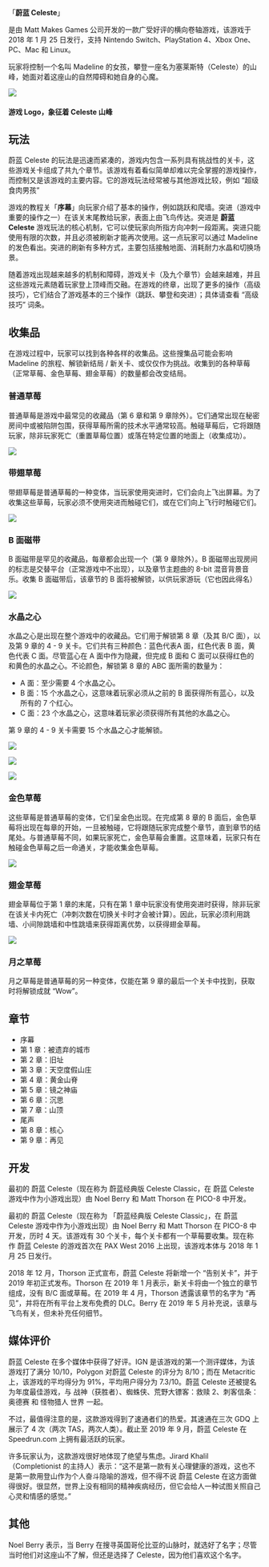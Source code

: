 <p>「<strong>蔚蓝 Celeste</strong>」</p>是由 Matt Makes Games 公司开发的一款广受好评的横向卷轴游戏，该游戏于 2018 年 1 月 25 日发行，支持 Nintendo Switch、PlayStation 4、Xbox One、PC、Mac 和 Linux。</p>
<p>玩家将控制一个名叫 Madeline 的女孩，攀登一座名为塞莱斯特（Celeste）的山峰，她面对着这座山的自然障碍和她自身的心魔。</p>

<p><img src="https://cdn.max-c.com/wiki/504230/CelesteLogo.png"></p>
<h4 class="img-desc">游戏 Logo，象征着 Celeste 山峰</h4>

<h2>玩法</h2>
<p>蔚蓝 Celeste 的玩法是迅速而紧凑的，游戏内包含一系列具有挑战性的关卡，这些游戏关卡组成了共九个章节。该游戏有着看似简单却难以完全掌握的游戏操作，而控制又是该游戏的主要内容。它的游戏玩法经常被与其他游戏比较，例如 “超级食肉男孩”</p>
<p>游戏的教程关「<strong>序幕</strong>」向玩家介绍了基本的操作，例如跳跃和爬墙。突进（游戏中重要的操作之一）在该关末尾教给玩家，表面上由飞鸟传达。突进是 <strong>蔚蓝 Celeste</strong> 游戏玩法的核心机制，它可以使玩家向所指方向冲刺一段距离。突进只能使用有限的次数，并且必须被刷新才能再次使用。这一点玩家可以通过 Madeline 的发色看出。突进的刷新有多种方式，主要包括接触地面、消耗耐力水晶和切换场景。</p>
<p>随着游戏出现越来越多的机制和障碍，游戏关卡（及九个章节）会越来越难，并且这些游戏元素随着玩家登上顶峰而交融。在游戏的终章，出现了更多的操作（高级技巧），它们结合了游戏基本的三个操作（跳跃、攀登和突进）；具体请查看 “高级技巧” 词条。</p>

<h2>收集品</h2>
<p>在游戏过程中，玩家可以找到各种各样的收集品。这些搜集品可能会影响 Madeline 的旅程、解锁新结局 / 新关卡、或仅仅作为挑战。收集到的各种草莓（正常草莓、金色草莓、翅金草莓）的数量都会改变结局。</p>

<h3>普通草莓</h3>
<p>普通草莓是游戏中最常见的收藏品（第 6 章和第 9 章除外）。它们通常出现在秘密房间中或被陷阱包围，获得草莓所需的技术水平通常较高。触碰草莓后，它将跟随玩家，除非玩家死亡（重置草莓位置）或落在特定位置的地面上（收集成功）。</p>
<p><img src="https://cdn.max-c.com/wiki/504230/Strawberry.png"></p>

<h3>带翅草莓</h3>
<p>带翅草莓是普通草莓的一种变体，当玩家使用突进时，它们会向上飞出屏幕。为了收集这些草莓，玩家必须不使用突进而触碰它们，或在它们向上飞行时触碰它们。</p>
<p><img src="https://cdn.max-c.com/wiki/504230/Winged_Strawberry.png"></p>

<h3>B 面磁带</h3>
<p>B 面磁带是罕见的收藏品，每章都会出现一个（第 9 章除外）。B 面磁带出现房间的标志是交替平台（正常游戏中不出现），以及章节主题曲的 8-bit 混音背景音乐。收集 B 面磁带后，该章节的 B 面将被解锁，以供玩家游玩（它也因此得名）</p>
<p><img src="https://cdn.max-c.com/wiki/504230/Cassette_BSide.png"></p>

<h3>水晶之心</h3>
<p>水晶之心是出现在整个游戏中的收藏品。它们用于解锁第 8 章（及其 B/C 面），以及第 9 章的 4 - 9 关卡。它们共有三种颜色：蓝色代表A 面，红色代表 B 面，黄色代表 C 面。尽管蓝心在 A 面中作为隐藏，但完成 B 面和 C 面可以获得红色的和黄色的水晶之心。不论颜色，解锁第 8 章的 ABC 面所需的数量为：</p>
<ul>
	<li>A 面：至少需要 4 个水晶之心。</li>
	<li>B 面：15 个水晶之心，这意味着玩家必须从之前的 B 面获得所有蓝心，以及所有的 7 个红心。</li>
	<li>C 面：23 个水晶之心，这意味着玩家必须获得所有其他的水晶之心。</li>
</ul>
<p>第 9 章的 4 - 9 关卡需要 15 个水晶之心才能解锁。</p>
<p><img src="https://cdn.max-c.com/wiki/504230/CrystalHeart.png"></p>
<p><img src="https://cdn.max-c.com/wiki/504230/RedHeart.png"></p>
<p><img src="https://cdn.max-c.com/wiki/504230/YellowHeart.png"></p>

<h3>金色草莓</h3>
<p>这些草莓是普通草莓的变体，它们呈金色出现。在完成第 8 章的 B 面后，金色草莓将出现在每章的开始，一旦被触碰，它将跟随玩家完成整个章节，直到章节的结尾处。与普通草莓不同，如果玩家死亡，金色草莓会重置。这意味着，玩家只有在触碰金色草莓之后一命通关，才能收集金色草莓。</p>
<p><img src="https://cdn.max-c.com/wiki/504230/Golden_Strawberry.png"></p>

<h3>翅金草莓</h3>
<p>翅金草莓位于第 1 章的末尾，只有在第 1 章中玩家没有使用突进时获得，除非玩家在该关卡内死亡（冲刺次数在切换关卡时才会被计算）。因此，玩家必须利用跳墙、小间隙跳墙和中性跳墙来获得距离优势，以获得翅金草莓。</p>
<p><img src="https://cdn.max-c.com/wiki/504230/GoldenStrawbWingedLarge.png"></p>

<h3>月之草莓</h3>
<p>月之草莓是普通草莓的另一种变体，仅能在第 9 章的最后一个关卡中找到，获取时将解锁成就 “Wow”。</p>

<h2>章节</h2>
<ul>
	<li>序幕</li>
	<li>第 1 章：被遗弃的城市</li>
	<li>第 2 章：旧址</li>
	<li>第 3 章：天空度假山庄</li>
	<li>第 4 章：黄金山脊</li>
	<li>第 5 章：镜之神庙</li>
	<li>第 6 章：沉思</li>
	<li>第 7 章：山顶</li>
	<li>尾声</li>
	<li>第 8 章：核心</li>
	<li>第 9 章：再见</li>
</ul>

<h2>开发</h2>
<p>最初的 蔚蓝 Celeste（现在称为 蔚蓝经典版 Celeste Classic，在 蔚蓝 Celeste 游戏中作为小游戏出现）由 Noel Berry 和 Matt Thorson 在 PICO-8 中开发。</p>
<p>最初的 蔚蓝 Celeste（现在称为 「蔚蓝经典版 Celeste Classic」，在 蔚蓝 Celeste 游戏中作为小游戏出现）由 Noel Berry 和 Matt Thorson 在 PICO-8 中开发，历时 4 天。该游戏有 30 个关卡，每个关卡都有一个草莓要收集。现在称作 蔚蓝 Celeste 的游戏首次在 PAX West 2016 上出现，该游戏本体与 2018 年 1 月 25 日发行。</p>
<p>2018 年 12 月，Thorson 正式宣布，蔚蓝 Celeste 将新增一个 “告别关卡”，并于 2019 年初正式发布。Thorson 在 2019 年 1 月表示，新关卡将由一个独立的章节组成，没有 B/C 面或草莓。在 2019 年 4 月，Thorson 透露该章节的名字为 “再见”，并将在所有平台上发布免费的 DLC。Berry 在 2019 年 5 月补充说，该章与飞鸟有关，但未补充任何细节。</p>

<h2>媒体评价</h2>
<p>蔚蓝 Celeste 在多个媒体中获得了好评。IGN 是该游戏的第一个测评媒体，为该游戏打了满分 10/10，Polygon 对蔚蓝 Celeste 的评分为 8/10；而在 Metacritic 上，该游戏的平均得分为 91%，平均用户得分为 7.3/10。蔚蓝 Celeste 还被提名为年度最佳游戏，与 战神（获胜者）、蜘蛛侠、荒野大镖客：救赎 2、刺客信条：奥德赛 和 怪物猎人 世界 一起。</p>
<p>不过，最值得注意的是，这款游戏得到了速通者们的热爱。其速通在三次 GDQ 上展示了 4 次（两次 TAS，两次人类）。截止至 2019 年 9 月，蔚蓝 Celeste 在 Speedrun.com 上拥有最活跃的玩家。</p>
<p>许多玩家认为，这款游戏很好地体现了绝望与焦虑。Jirard Khalil（Completionist 的主持人）表示：“这不是第一款有关心理健康的游戏，这也不是第一款用登山作为个人奋斗隐喻的游戏，但不得不说 蔚蓝 Celeste 在这方面做得很好。很显然，世界上没有相同的精神疾病经历，但它会给人一种试图关照自己心灵和情感的感觉。”</p>

<h2>其他</h2>
<p>Noel Berry 表示，当 Berry 在搜寻英国哥伦比亚的山脉时，就选好了名字；尽管当时他们对这座山不了解，但还是选择了 Celeste，因为他们喜欢这个名字。</p>
